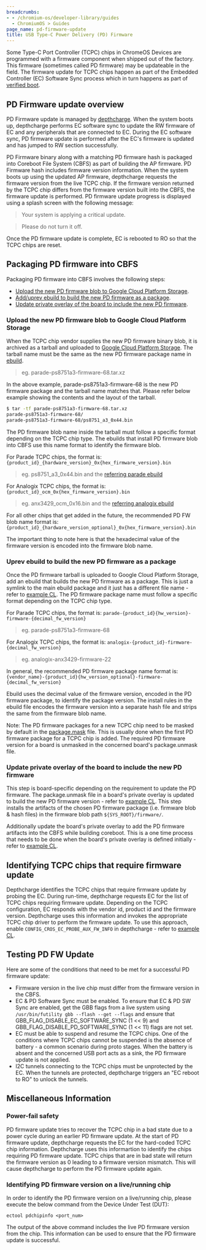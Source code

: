 ```yaml
---
breadcrumbs:
- - /chromium-os/developer-library/guides
  - ChromiumOS > Guides
page_name: pd-firmware-update
title: USB Type-C Power Delivery (PD) Firmware
---
```


Some Type-C Port Controller (TCPC) chips in ChromeOS Devices are programmed
with a firmware component when shipped out of the factory. This firmware
(sometimes called PD firmware) may be updateable in the field. The firmware
update for TCPC chips happen as part of the Embedded Controller (EC) Software
Sync process which in turn happens as part of [verified boot].

## PD Firmware update overview

PD Firmware update is managed by [depthcharge]. When the system boots up,
depthcharge performs EC software sync to update the RW firmware of EC and any
peripherals that are connected to EC. During the EC software sync, PD firmware
update is performed after the EC's firmware is updated and has jumped to RW
section successfully.

PD Firmware binary along with a matching PD firmware hash is packaged into
Coreboot File System (CBFS) as part of building the AP firmware. PD Firmware
hash includes firmware version information. When the system boots up using the
updated AP firmware, depthcharge requests the firmware version from the live
TCPC chip. If the firmware version returned by the TCPC chip differs from the
firmware version built into the CBFS, the firmware update is performed. PD
firmware update progress is displayed using a splash screen with the following
message:

> Your system is applying a critical update.

> Please do not turn it off.

Once the PD firmware update is complete, EC is rebooted to RO so that the TCPC
chips are reset.

## Packaging PD firmware into CBFS

Packaging PD firmware into CBFS involves the following steps:

*   [Upload the new PD firmware blob to Google Cloud Platform Storage].
*   [Add/uprev ebuild to build the new PD firmware as a package].
*   [Update private overlay of the board to include the new PD firmware].

### Upload the new PD firmware blob to Google Cloud Platform Storage

When the TCPC chip vendor supplies the new PD firmware binary blob, it is
archived as a tarball and uploaded to [Google Cloud Platform Storage]. The
tarball name must be the same as the new PD firmware package name in [ebuild].

> eg. parade-ps8751a3-firmware-68.tar.xz

In the above example, parade-ps8751a3-firmware-68 is the new PD firmware package
and the tarball name matches that. Please refer below example showing the
contents and the layout of the tarball.

```bash
$ tar -tf parade-ps8751a3-firmware-68.tar.xz
parade-ps8751a3-firmware-68/
parade-ps8751a3-firmware-68/ps8751_a3_0x44.bin
```

The PD firmware blob name inside the tarball must follow a specific format
depending on the TCPC chip type. The ebuilds that install PD firmware blob
into CBFS use this name format to identify the firmware blob.

For Parade TCPC chips, the format is:
`{product_id}_{hardware_version}_0x{hex_firmware_version}.bin`

> eg. ps8751_a3_0x44.bin and the [referring parade ebuild]

For Analogix TCPC chips, the format is:
`{product_id}_ocm_0x{hex_firmware_version}.bin`

> eg. anx3429_ocm_0x16.bin and the [referring analogix ebuild]

For all other chips that get added in the future, the recommended PD FW blob
name format is:
`{product_id}_{hardware_version_optional}_0x{hex_firmware_version}.bin`

The important thing to note here is that the hexadecimal value of the firmware
version is encoded into the firmware blob name.

### Uprev ebuild to build the new PD firmware as a package

Once the PD firmware tarball is uploaded to Google Cloud Platform Storage, add
an ebuild that builds the new PD firmware as a package. This is just a symlink
to the main ebuild package and it just has a different file name - refer to
[example CL](https://crrev.com/c/1683930). The PD firmware package name must
follow a specific format depending on the TCPC chip type.

For Parade TCPC chips, the format is:
`parade-{product_id}{hw_version}-firmware-{decimal_fw_version}`

> eg. parade-ps8751a3-firmware-68

For Analogix TCPC chips, the format is:
`analogix-{product_id}-firmware-{decimal_fw_version}`

> eg. analogix-anx3429-firmware-22

In general, the recommended PD firmware package name format is:
`{vendor_name}-{product_id}{hw_version_optional}-firmware-{decimal_fw_version}`

Ebuild uses the decimal value of the firmware version, encoded in the PD
firmware package, to identify the package version. The install rules in the
ebuild file encodes the firmware version into a separate hash file and strips
the same from the firmware blob name.

Note: The PD firmware packages for a new TCPC chip need to be masked by default
in the [package.mask] file. This is usually done when the first PD firmware
package for a TCPC chip is added. The required PD firmware version for a board
is unmasked in the concerned board's package.unmask file.

### Update private overlay of the board to include the new PD firmware

This step is board-specific depending on the requirement to update the PD
firmware. The package.unmask file in a board's private overlay is updated to
build the new PD firmware version - refer to
[example CL](https://crrev.com/i/1625942). This step installs the artifacts of
the chosen PD firmware package (i.e. firmware blob & hash files) in the firmware
blob path `${SYS_ROOT}/firmware/`.

Additionally update the board's private overlay to add the PD firmware artifacts
into the CBFS while building coreboot. This is a one time process that needs to
be done when the board's private overlay is defined initially - refer to
[example CL](https://crrev.com/i/642000).

## Identifying TCPC chips that require firmware update

Depthcharge identifies the TCPC chips that require firmware update by probing
the EC. During run-time, depthcharge requests EC for the list of TCPC chips
requiring firmware update. Depending on the TCPC configuration, EC responds with
the vendor id, product id and the firmware version. Depthcharge uses this
information and invokes the appropriate TCPC chip driver to perform the firmware
update. To use this approach, enable `CONFIG_CROS_EC_PROBE_AUX_FW_INFO` in
depthcharge - refer to [example CL](https://crrev.com/c/1672053).

## Testing PD FW Update

Here are some of the conditions that need to be met for a successful PD firmware
update:

*   Firmware version in the live chip must differ from the firmware version in
    the CBFS.
*   EC & PD Software Sync must be enabled. To ensure that EC & PD SW Sync are
    enabled, get the GBB flags from a live system using
    `/usr/bin/futility gbb --flash --get --flags` and ensure that
    GBB_FLAG_DISABLE_EC_SOFTWARE_SYNC (1 << 9) and
    GBB_FLAG_DISABLE_PD_SOFTWARE_SYNC (1 << 11) flags are not set.
*   EC must be able to suspend and resume the TCPC chips. One of the conditions
    where TCPC chips cannot be suspended is the absence of battery - a common
    scenario during proto stages. When the battery is absent and the concerned
    USB port acts as a sink, the PD firmware update is not applied.
*   I2C tunnels connecting to the TCPC chips must be unprotected by the EC. When
    the tunnels are protected, depthcharge triggers an "EC reboot to RO" to
    unlock the tunnels.

## Miscellaneous Information

### Power-fail safety

PD firmware update tries to recover the TCPC chip in a bad state due to a
power cycle during an earlier PD firmware update. At the start of PD firmware
update, depthcharge requests the EC for the hard-coded TCPC chip information.
Depthcharge uses this informartion to identify the chips requiring PD firmware
update. TCPC chips that are in bad state will return the firmware version as 0
leading to a firmware version mismatch. This will cause depthcharge to perform
the PD firmware update again.

### Identifying PD firmware version on a live/running chip

In order to identify the PD firmware version on a live/running chip, please
execute the below command from the Device Under Test (DUT):

`ectool pdchipinfo <port_num>`

The output of the above command includes the live PD firmware version from the
chip. This information can be used to ensure that the PD firmware update is
successful.


[verified boot]: https://www.chromium.org/chromium-os/chromiumos-design-docs/verified-boot
[depthcharge]: https://link.springer.com/chapter/10.1007/978-1-4842-0070-4_5#Sec13
[Upload the new PD firmware blob to Google Cloud Platform Storage]: #upload
[Add/uprev ebuild to build the new PD firmware as a package]: #uprev
[Update private overlay of the board to include the new PD firmware]: #update
[Google Cloud Platform Storage]: https://pantheon.corp.google.com/storage/browser/chromeos-localmirror/distfiles
[ebuild]: #uprev
[referring parade ebuild]: https://chromium.googlesource.com/chromiumos/overlays/chromiumos-overlay/+/HEAD/sys-firmware/parade-ps8751a3-firmware/parade-ps8751a3-firmware-52.ebuild
[referring analogix ebuild]: https://chromium.googlesource.com/chromiumos/overlays/chromiumos-overlay/+/HEAD/sys-firmware/analogix-anx3429-firmware/analogix-anx3429-firmware-21.ebuild
[package.mask]: https://chromium.googlesource.com/chromiumos/overlays/chromiumos-overlay/+/HEAD/profiles/base/package.mask
